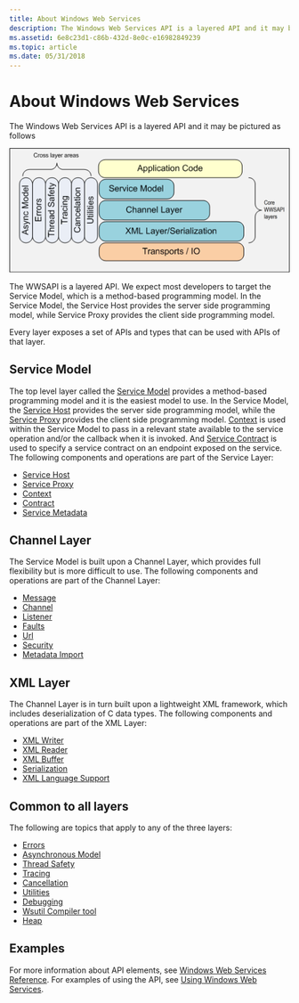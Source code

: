 ```yaml
---
title: About Windows Web Services
description: The Windows Web Services API is a layered API and it may be pictured as follows.
ms.assetid: 6e8c23d1-c86b-432d-8e0c-e16982849239
ms.topic: article
ms.date: 05/31/2018
---
```


# About Windows Web Services

The Windows Web Services API is a layered API and it may be pictured as follows

![Diagram showing the layers and cross layer areas of the Windows Web Services API.](images/apistack.png)

The WWSAPI is a layered API. We expect most developers to target the Service Model, which is a method-based programming model. In the Service Model, the Service Host provides the server side programming model, while Service Proxy provides the client side programming model.

Every layer exposes a set of APIs and types that can be used with APIs of that layer.

## Service Model

The top level layer called the [Service Model](service-model-layer-overview.md) provides a method-based programming model and it is the easiest model to use. In the Service Model, the [Service Host](service-host.md) provides the server side programming model, while the [Service Proxy](service-proxy.md) provides the client side programming model. [Context](context.md) is used within the Service Model to pass in a relevant state available to the service operation and/or the callback when it is invoked. And [Service Contract](contract.md) is used to specify a service contract on an endpoint exposed on the service. The following components and operations are part of the Service Layer:

-   [Service Host](service-host.md)
-   [Service Proxy](service-proxy.md)
-   [Context](context.md)
-   [Contract](contract.md)
-   [Service Metadata](service-metadata.md)

## Channel Layer

The Service Model is built upon a Channel Layer, which provides full flexibility but is more difficult to use. The following components and operations are part of the Channel Layer:

-   [Message](message.md)
-   [Channel](channel.md)
-   [Listener](listener.md)
-   [Faults](faults.md)
-   [Url](url.md)
-   [Security](security-overview.md)
-   [Metadata Import](metadata-import.md)

## XML Layer

The Channel Layer is in turn built upon a lightweight XML framework, which includes deserialization of C data types. The following components and operations are part of the XML Layer:

-   [XML Writer](xml-writer.md)
-   [XML Reader](xml-reader.md)
-   [XML Buffer](xml-buffer.md)
-   [Serialization](serialization.md)
-   [XML Language Support](xml-language-support.md)

## Common to all layers

The following are topics that apply to any of the three layers:

-   [Errors](errors.md)
-   [Asynchronous Model](asynchronous-model.md)
-   [Thread Safety](thread-safety.md)
-   [Tracing](tracing.md)
-   [Cancellation](cancellation.md)
-   [Utilities](utilities.md)
-   [Debugging](debugging.md)
-   [Wsutil Compiler tool](wsutil-compiler-tool.md)
-   [Heap](heap.md)

## Examples

For more information about API elements, see [Windows Web Services Reference](windows-web-services-reference.md). For examples of using the API, see [Using Windows Web Services](using-windows-web-services.md).

 

 




